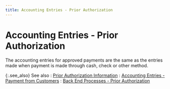 ```yaml
---
title: Accounting Entries - Prior Authorization
---
```


# Accounting Entries - Prior Authorization


The accounting entries for approved payments are the same as the entries  made when payment is made through cash, check or other method.


{:.see_also}
See also
: [Prior  Authorization Information]({{site.pos_baseurl}}/pos-trans/create-pos-doc/pos-receipts/proc-cc-pmnts/receiving/verify-dtls/prior-auth-info/prior_auth_info.html)
: [Accounting  Entries - Payment from Customers]({{site.pos_baseurl}}/pos-trans/create-pos-doc/pos-receipts/accounting-entries/accounting_entries_payments_from_customers_pos.html)
: [Back  End Processes - Prior Authorization]({{site.pos_baseurl}}/misc/back_end_processes_prior_authorization_pos.html)
